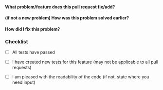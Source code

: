 #### What problem/feature does this pull request fix/add?

#### (if not a new problem) How was this problem solved earlier?

#### How did I fix this problem?

### Checklist
- [ ] All tests have passed
- [ ] I have created new tests for this feature (may not be applicable to all pull requests)
- [ ] I am pleased with the readability of the code (if not, state where you need input)

